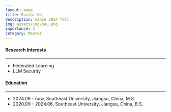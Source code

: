 ```yaml
---
layout: page
title: Ruishi He
description: Since 2024 fall
img: assets/img/seu.png
importance: 1
category: Master
---
```


#### Research Interests
---
  - Federated Learning
  - LLM Security

#### Education
---
- 2024.09 - now, Southeast University, Jiangsu, China, M.S.
- 2020.09 - 2024.06, Southeast University, Jiangsu, China, B.S.

